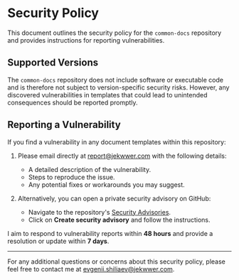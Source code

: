 # Security Policy

This document outlines the security policy for the `common-docs` repository
and provides instructions for reporting vulnerabilities.

## Supported Versions

The `common-docs` repository does not include software or executable code
and is therefore not subject to version-specific security risks.
However, any discovered vulnerabilities in templates that could lead to unintended consequences
should be reported promptly.

## Reporting a Vulnerability

If you find a vulnerability in any document templates within this repository:

1. Please email directly at [report@jekwwer.com][report@jekwwer.com] with the following details:

   - A detailed description of the vulnerability.
   - Steps to reproduce the issue.
   - Any potential fixes or workarounds you may suggest.

2. Alternatively, you can open a private security advisory on GitHub:
   - Navigate to the repository's [Security Advisories][Security Advisories].
   - Click on **Create security advisory** and follow the instructions.

I aim to respond to vulnerability reports within **48 hours** and provide a resolution or update within **7 days**.

---

For any additional questions or concerns about this security policy,
please feel free to contact me at [evgenii.shiliaev@jekwwer.com][evgenii.shiliaev@jekwwer.com].

[evgenii.shiliaev@jekwwer.com]: mailto:evgenii.shiliaev@jekwwer.com
[report@jekwwer.com]: mailto:report@jekwwer.com
[Security Advisories]: https://github.com/Jekwwer/common-docs/security/advisories
